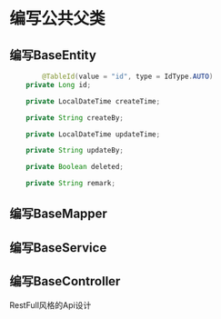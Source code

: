 # 编写公共父类

## 编写BaseEntity

```java
		@TableId(value = "id", type = IdType.AUTO)
    private Long id;

    private LocalDateTime createTime;

    private String createBy;

    private LocalDateTime updateTime;

    private String updateBy;

    private Boolean deleted;

    private String remark;
```



## 编写BaseMapper



## 编写BaseService



## 编写BaseController



RestFull风格的Api设计


